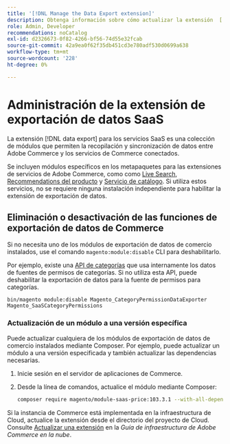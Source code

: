 ```yaml
---
title: '[!DNL Manage the Data Export extension]'
description: Obtenga información sobre cómo actualizar la extensión  [!DNL Data Export] y quitar o deshabilitar los servicios de exportación de datos que no son necesarios.
role: Admin, Developer
recommendations: noCatalog
exl-id: d2326673-0f82-4266-bf56-74d55e32fcab
source-git-commit: 42a9ea0f62f35db451cd3e780adf530d0699a638
workflow-type: tm+mt
source-wordcount: '228'
ht-degree: 0%

---
```


# Administración de la extensión de exportación de datos SaaS

La extensión [!DNL data export] para los servicios SaaS es una colección de módulos que permiten la recopilación y sincronización de datos entre Adobe Commerce y los servicios de Commerce conectados.

Se incluyen módulos específicos en los metapaquetes para las extensiones de servicios de Adobe Commerce, como
como [Live Search](/help/live-search/overview.md), [Recommendations del producto](/help/product-recommendations/overview.md) y [Servicio de catálogo](/help/catalog-service/overview.md). Si utiliza estos servicios, no se requiere ninguna instalación independiente para habilitar la extensión de exportación de datos.

## Eliminación o desactivación de las funciones de exportación de datos de Commerce

Si no necesita uno de los módulos de exportación de datos de comercio instalados, use el comando `magento:module:disable` CLI para deshabilitarlo.

Por ejemplo, existe una [API de categorías](https://developer.adobe.com/commerce/services/graphql/catalog-service/categories/) que usa internamente los datos de fuentes de permisos de categorías. Si no utiliza esta API, puede deshabilitar la exportación de datos para la fuente de permisos para categorías.

```shell script
bin/magento module:disable Magento_CategoryPermissionDataExporter Magento_SaaSCategoryPermissions
```

### Actualización de un módulo a una versión específica

Puede actualizar cualquiera de los módulos de exportación de datos de comercio instalados mediante Composer. Por ejemplo, puede actualizar un módulo a una versión especificada y también actualizar las dependencias necesarias.

1. Inicie sesión en el servidor de aplicaciones de Commerce.

1. Desde la línea de comandos, actualice el módulo mediante Composer:

   ```bash
   composer require magento/module-saas-price:103.3.1 --with-all-dependencies
   ```

Si la instancia de Commerce está implementada en la infraestructura de Cloud, actualice la extensión desde el directorio del proyecto de Cloud. Consulte [Actualizar una extensión](https://experienceleague.adobe.com/en/docs/commerce-cloud-service/user-guide/configure-store/extensions#upgrade-an-extension) en la _Guía de infraestructura de Adobe Commerce en la nube_.
